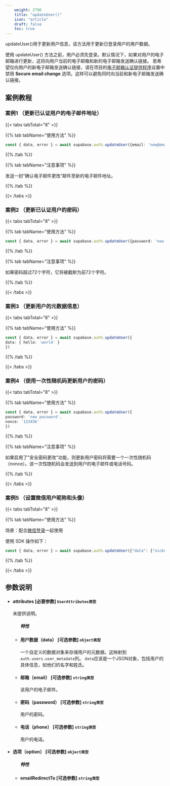 ```yaml
---
    weight: 2796
    title: "updateUser()"
    icon: "article"
    draft: false
    toc: true
---
```



updateUser()用于更新用户信息，该方法用于更新已登录用户的用户数据。

使用 updateUser() 方法之前，用户必须先登录。默认情况下，如果对用户的电子邮箱进行更新，这将向用户当前的电子邮箱和新的电子邮箱发送确认链接。
若希望仅向用户的新电子邮箱发送确认链接，请在项目的[电子邮箱认证提供程序](https://cloud.memfiredb.com/db)设置中禁用 **Secure email change** 选项。这样可以避免同时向当前和新电子邮箱发送确认链接。


## 案例教程
### 案例1 （更新已认证用户的电子邮件地址）

{{< tabs tabTotal="8" >}}


{{% tab tabName="使用方法" %}}



  ```ts
const { data, error } = await supabase.auth.updateUser({email: 'new@email.com'})
  ```



{{% /tab %}}

{{% tab tabName="注意事项" %}}



发送一封“确认电子邮件更改”邮件至新的电子邮件地址。



{{% /tab %}}


{{< /tabs >}}


### 案例2 （更新已认证用户的密码）

{{< tabs tabTotal="8" >}}


{{% tab tabName="使用方法" %}}



  ```ts
const { data, error } = await supabase.auth.updateUser({password: 'new password'})
  ```
  


{{% /tab %}}

{{% tab tabName="注意事项" %}}



如果密码超过72个字符，它将被截断为前72个字符。



{{% /tab %}}


{{< /tabs >}}


### 案例3 （更新用户的元数据信息）

{{< tabs tabTotal="8" >}}


{{% tab tabName="使用方法" %}}



  ```ts
const { data, error } = await supabase.auth.updateUser({
  data: { hello: 'world' }
})
  ```
  


{{% /tab %}}



{{< /tabs >}}


### 案例4 （使用一次性随机码更新用户的密码）

{{< tabs tabTotal="8" >}}


{{% tab tabName="使用方法" %}}



  ```ts
const { data, error } = await supabase.auth.updateUser({
  password: 'new password',
  nonce: '123456'
})
  ```
  


{{% /tab %}}

{{% tab tabName="注意事项" %}}



如果启用了"安全密码更改"功能，则更新用户密码将需要一个一次性随机码（nonce）。该一次性随机码会发送到用户的电子邮件或电话号码。



{{% /tab %}}


{{< /tabs >}}


### 案例5 （设置微信用户昵称和头像）

{{< tabs tabTotal="8" >}}


{{% tab tabName="使用方法" %}}



场景：配合[微信登录](/docs/app/development_guide/auth/mandateswechatAuth)一起使用

使用 SDK 操作如下：

  ```ts
const { data, error } = await supabase.auth.updateUser({"data": {"nickname": "张三", "arvatar": "url_of_arvatar"}})
 
  ```
  


{{% /tab %}}

{{< /tabs >}}


## 参数说明


<ul className="method-list-group">
  
<li className="method-list-item">
  <h4 className="method-list-item-label">
    <span className="method-list-item-label-name">
      attributes
    </span>
    <span className="method-list-item-label-badge required">
      [必要参数]
    </span>
    <span className="method-list-item-validation">
      <code>UserAttributes类型</code>
    </span>
  </h4>
  <div class="method-list-item-description">

未提供说明。

  </div>
  
<ul className="method-list-group">
  <h5 class="method-list-title method-list-title-isChild expanded">特性</h5>

<li className="method-list-item">
  <h4 className="method-list-item-label">
    <span className="method-list-item-label-name">
      用户数据（data）
    </span>
    <span className="method-list-item-label-badge false">
      [可选参数]
    </span>
    <span className="method-list-item-validation">
      <code>object类型</code>
    </span>
  </h4>
  <div class="method-list-item-description">

一个自定义的数据对象来存储用户的元数据。这映射到`auth.users.user_metadata`列。
`data`应该是一个JSON对象，包括用户的具体信息，如他们的名字和姓氏。

  </div>
  
</li>


<li className="method-list-item">
  <h4 className="method-list-item-label">
    <span className="method-list-item-label-name">
      邮箱（email）
    </span>
    <span className="method-list-item-label-badge false">
      [可选参数]
    </span>
    <span className="method-list-item-validation">
      <code>string类型</code>
    </span>
  </h4>
  <div class="method-list-item-description">

该用户的电子邮件。

  </div>
  
</li>


<li className="method-list-item">
  <h4 className="method-list-item-label">
    <span className="method-list-item-label-name">
      密码（password）
    </span>
    <span className="method-list-item-label-badge false">
      [可选参数]
    </span>
    <span className="method-list-item-validation">
      <code>string类型</code>
    </span>
  </h4>
  <div class="method-list-item-description">

用户的密码。

  </div>
  
</li>


<li className="method-list-item">
  <h4 className="method-list-item-label">
    <span className="method-list-item-label-name">
      电话（phone）
    </span>
    <span className="method-list-item-label-badge false">
      [可选参数]
    </span>
    <span className="method-list-item-validation">
      <code>string类型</code>
    </span>
  </h4>
  <div class="method-list-item-description">

用户的电话。

  </div>
  
</li>

</ul>

</li>





<li className="method-list-item">
  <h4 className="method-list-item-label">
    <span className="method-list-item-label-name">
      选项（option）
    </span>
    <span className="method-list-item-label-badge required">
      [可选参数]
    </span>
    <span className="method-list-item-validation">
      <code>object类型</code>
    </span>
  </h4>
  
<ul className="method-list-group">
  <h5 class="method-list-title method-list-title-isChild expanded">特性</h5>

<li className="method-list-item">
  <h4 className="method-list-item-label">
    <span className="method-list-item-label-name">
      emailRedirectTo
    </span>
    <span className="method-list-item-label-badge false">
      [可选参数]
    </span>
    <span className="method-list-item-validation">
      <code>string类型</code>
    </span>
  </h4>
  
</li>


</ul>
</li>

</ul>